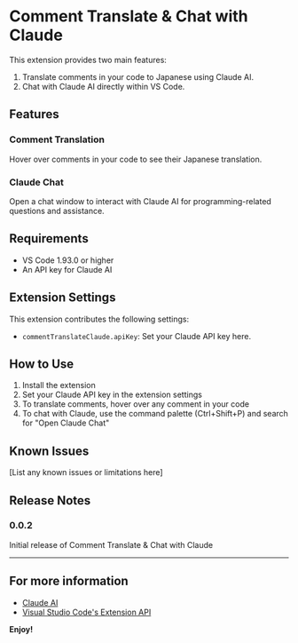 # Comment Translate & Chat with Claude

This extension provides two main features:
1. Translate comments in your code to Japanese using Claude AI.
2. Chat with Claude AI directly within VS Code.

## Features

### Comment Translation
Hover over comments in your code to see their Japanese translation.

### Claude Chat
Open a chat window to interact with Claude AI for programming-related questions and assistance.

## Requirements

- VS Code 1.93.0 or higher
- An API key for Claude AI

## Extension Settings

This extension contributes the following settings:

* `commentTranslateClaude.apiKey`: Set your Claude API key here.

## How to Use

1. Install the extension
2. Set your Claude API key in the extension settings
3. To translate comments, hover over any comment in your code
4. To chat with Claude, use the command palette (Ctrl+Shift+P) and search for "Open Claude Chat"

## Known Issues

[List any known issues or limitations here]

## Release Notes

### 0.0.2

Initial release of Comment Translate & Chat with Claude

---

## For more information

* [Claude AI](https://www.anthropic.com)
* [Visual Studio Code's Extension API](https://code.visualstudio.com/api)

**Enjoy!**